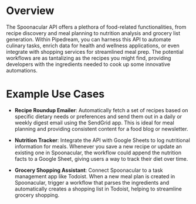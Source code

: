 # Overview

The Spoonacular API offers a plethora of food-related functionalities, from recipe discovery and meal planning to nutrition analysis and grocery list generation. Within Pipedream, you can harness this API to automate culinary tasks, enrich data for health and wellness applications, or even integrate with shopping services for streamlined meal prep. The potential workflows are as tantalizing as the recipes you might find, providing developers with the ingredients needed to cook up some innovative automations.

# Example Use Cases

- **Recipe Roundup Emailer**: Automatically fetch a set of recipes based on specific dietary needs or preferences and send them out in a daily or weekly digest email using the SendGrid app. This is ideal for meal planning and providing consistent content for a food blog or newsletter.

- **Nutrition Tracker**: Integrate the API with Google Sheets to log nutritional information for meals. Whenever you save a new recipe or update an existing one in Spoonacular, the workflow could append the nutrition facts to a Google Sheet, giving users a way to track their diet over time.

- **Grocery Shopping Assistant**: Connect Spoonacular to a task management app like Todoist. When a new meal plan is created in Spoonacular, trigger a workflow that parses the ingredients and automatically creates a shopping list in Todoist, helping to streamline grocery shopping.
